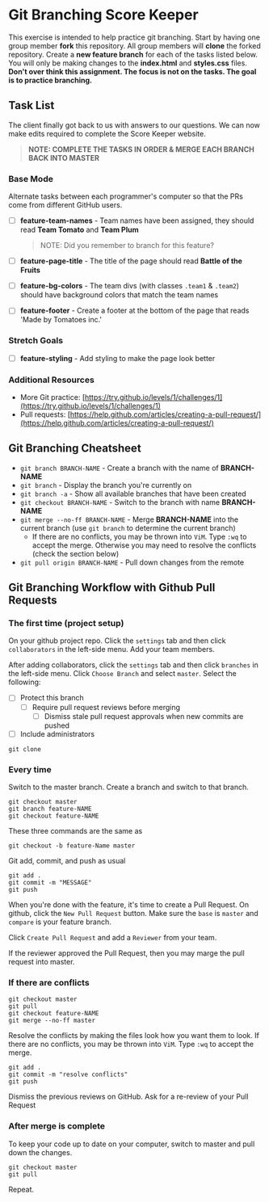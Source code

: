 # Git Branching Score Keeper

This exercise is intended to help practice git branching. Start by having one group member **fork** this repository. All group members will **clone** the forked repository. Create a **new feature branch** for each of the tasks listed below. You will only be making changes to the **index.html** and **styles.css** files. **Don't over think this assignment. The focus is not on the tasks. The goal is to practice branching.**

## Task List

The client finally got back to us with answers to our questions. We can now make edits required to complete the Score Keeper website.

> **NOTE: COMPLETE THE TASKS IN ORDER & MERGE EACH BRANCH BACK INTO MASTER**

### Base Mode

Alternate tasks between each programmer's computer so that the PRs come from different GitHub users.

- [ ] **feature-team-names** - Team names have been assigned, they should read **Team Tomato** and **Team Plum**

   > NOTE: Did you remember to branch for this feature?

- [ ] **feature-page-title** - The title of the page should read **Battle of the Fruits**
- [ ] **feature-bg-colors** - The team divs (with classes `.team1` & `.team2`) should have background colors that match the team names
- [ ] **feature-footer** - Create a footer at the bottom of the page that reads 'Made by Tomatoes inc.'


### Stretch Goals

- [ ] **feature-styling** - Add styling to make the page look better

### Additional Resources

- More Git practice: [https://try.github.io/levels/1/challenges/1](https://try.github.io/levels/1/challenges/1)
- Pull requests: [https://help.github.com/articles/creating-a-pull-request/](https://help.github.com/articles/creating-a-pull-request/)


## Git Branching Cheatsheet

- `git branch BRANCH-NAME` - Create a branch with the name of **BRANCH-NAME**
- `git branch` - Display the branch you're currently on
- `git branch -a` - Show all available branches that have been created
- `git checkout BRANCH-NAME` - Switch to the branch with name **BRANCH-NAME**
- `git merge --no-ff BRANCH-NAME` - Merge **BRANCH-NAME** into the current branch (use `git branch` to determine the current branch)
   - If there are no conflicts, you may be thrown into `ViM`. Type `:wq` to accept the merge. Otherwise you may need to resolve the conflicts (check the section below)
- `git pull origin BRANCH-NAME` - Pull down changes from the remote

## Git Branching Workflow with Github Pull Requests

### The first time (project setup)

On your github project repo. Click the `settings` tab and then click `collaborators` in the left-side menu. Add your team members.

After adding collaborators, click the `settings` tab and then click `branches` in the left-side menu. Click `Choose Branch` and select `master`. Select the following:

- [ ] Protect this branch
  - [ ] Require pull request reviews before merging
    - [ ] Dismiss stale pull request approvals when new commits are pushed
- [ ] Include administrators

```
git clone
```

### Every time

Switch to the master branch. Create a branch and switch to that branch.

```
git checkout master
git branch feature-NAME
git checkout feature-NAME
```

These three commands are the same as

```
git checkout -b feature-Name master
```

Git add, commit, and push as usual

```
git add .
git commit -m "MESSAGE"
git push
```

When you're done with the feature, it's time to create a Pull Request. On github, click the `New Pull Request` button. Make sure the `base` is `master` and `compare` is your feature branch.

Click `Create Pull Request` and add a `Reviewer` from your team.

If the reviewer approved the Pull Request, then you may marge the pull request into master.

### If there are conflicts

```
git checkout master
git pull
git checkout feature-NAME
git merge --no-ff master
```

Resolve the conflicts by making the files look how you want them to look. If there are no conflicts, you may be thrown into `ViM`. Type `:wq` to accept the merge.

```
git add .
git commit -m "resolve conflicts"
git push
```

Dismiss the previous reviews on GitHub. Ask for a re-review of your Pull Request

### After merge is complete

To keep your code up to date on your computer, switch to master and pull down the changes.

```
git checkout master
git pull
```

Repeat.


